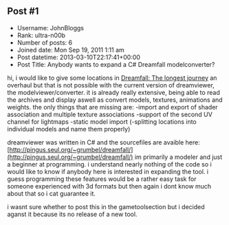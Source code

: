 ## Post #1
- Username: JohnBloggs
- Rank: ultra-n00b
- Number of posts: 6
- Joined date: Mon Sep 19, 2011 1:11 am
- Post datetime: 2013-03-10T22:17:41+00:00
- Post Title: Anybody wants to expand a C# Dreamfall modelconverter?

hi, i would like to give some locations in [Dreamfall: The longest journey](http://tlj.wikia.com/wiki/Dreamfall) an overhaul but that is not possible with the current version of dreamviewer, the modelviewer/converter. it is already really extensive, being able to read the archives and display aswell as convert models, textures, animations and weights.
the only things that are missing are:
-import and export of shader association and multiple texture associations
-support of the second UV channel for lightmaps
-static model import
(-splitting locations into individual models and name them properly)

dreamviewer was written in C# and the sourcefiles are avaible here: [http://pingus.seul.org/~grumbel/dreamfall/](http://pingus.seul.org/~grumbel/dreamfall/)
im primarily a modeler and just a beginner at programming. i understand nearly nothing of the code so i would like to know if anybody here is interested in expanding the tool.
i guess programming these features would be a rather easy task for someone experienced with 3d formats but then again i dont know much about that so i cat guarantee it.

i wasnt sure whether to post this in the gametoolsection but i decided aganst it because its no release of a new tool.
